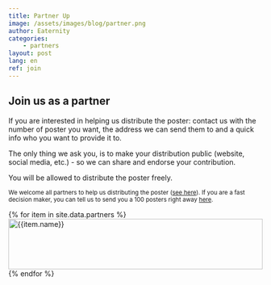 ```yaml
---
title: Partner Up
image: /assets/images/blog/partner.png
author: Eaternity
categories: 
    - partners
layout: post
lang: en
ref: join
---
```


## Join us as a partner

If you are interested in helping us distribute the poster: contact us with the number of poster you want, the address we can send them to and a quick info who you want to provide it to.

The only thing we ask you, is to make your distribution public (website, social media, etc.) - so we can share and endorse your contribution.

You will be allowed to distribute the poster freely.

<small>We welcome all partners to help us distributing the poster (<a href="/blog/poster-campaign/">see here</a>). If you are a fast decision maker, you can tell us to send you a 100 posters right away <a href="/purchase/">here</a>.</small>

<div class="container">
    <div class="row">
        {% for item in site.data.partners %}
        <div class="col-lg-2 col-md-2 col-sm-2 col-xs-4">
            <div class="item">
                <img height="100" width="100%" src="{{item.image}}" alt="{{item.name}}" title="{{item.name}}">
            </div>
        </div>
        {% endfor %}
    </div>
</div>


